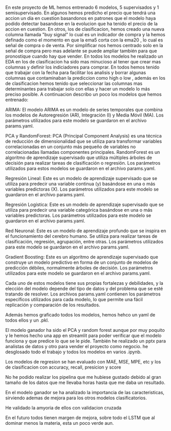 En este proyecto de ML hemos entrenado 6 modelos, 5 supervisados y 1 semisupervisado. En algunos hemos predicho el precio que tendrá una accion un día en cuestion basandonos en patrones que el modelo haya podido detectar basandose en la evolucion que ha tenido el precio de la accion en cuestion. En otros, los de clasificacion, hemos creado una nueva columna llamada "buy signal" lo cual es un indicador de compra y la hemos definado como el momento en que la ema5 corta con la ema20 , lo cual es señal de compra o de venta. Por simplificar nos hemos centrado solo en la señal de compra pero mas adelante se puede ampliar tambíén para que pronostique cuando hay que vender.
En todos los modelos he realizado un EDA  en los de clasificacion ha sido mas minucioso al tener que crear mas columnas y definir los indiciadores para comprar. En todos hemos tenido que trabajar con la fecha para facilitar los analisis y borrar algunas columnas que contaminaban la prediccion como high o low , además en los de clasificacion  hemos tenido que seleccionar las columnas mas determinantes para trabajar solo con ellas y hacer un modelo lo más preciso posible. A continuacion describo un poco los modelos que hemos entrenado:

ARIMA: El modelo ARIMA es un modelo de series temporales que combina los modelos de Autoregresión (AR), Integración (I) y Media Móvil (MA). Los parámetros utilizados para este modelo se guardaron en el archivo params.yaml.

PCA y RandomForest: PCA (Principal Component Analysis) es una técnica de reducción de dimensionalidad que se utiliza para transformar variables correlacionadas en un conjunto más pequeño de variables no correlacionadas llamadas componentes principales. RandomForest es un algoritmo de aprendizaje supervisado que utiliza múltiples árboles de decisión para realizar tareas de clasificación o regresión. Los parámetros utilizados para estos modelos se guardaron en el archivo params.yaml.

Regresión Lineal: Este es un modelo de aprendizaje supervisado que se utiliza para predecir una variable continua (y) basándose en una o más variables predictoras (X). Los parámetros utilizados para este modelo se guardaron en el archivo params.yaml.

Regresión Logística: Este es un modelo de aprendizaje supervisado que se utiliza para predecir una variable categórica basándose en una o más variables predictoras. Los parámetros utilizados para este modelo se guardaron en el archivo params.yaml.

Red Neuronal: Este es un modelo de aprendizaje profundo que se inspira en el funcionamiento del cerebro humano. Se utiliza para realizar tareas de clasificación, regresión, agrupación, entre otras. Los parámetros utilizados para este modelo se guardaron en el archivo params.yaml.

Gradient Boosting: Este es un algoritmo de aprendizaje supervisado que construye un modelo predictivo en forma de un conjunto de modelos de predicción débiles, normalmente árboles de decisión. Los parámetros utilizados para este modelo se guardaron en el archivo params.yaml.

Cada uno de estos modelos tiene sus propias fortalezas y debilidades, y la elección del modelo depende del tipo de datos y del problema que se esté tratando de resolver. Los archivos params.yaml contienen los parámetros específicos utilizados para cada modelo, lo que permite una fácil replicación y comparación de los resultados.

Además hemos graficado todos los modelos, hemos hehco un yaml de todos ellos y un .pkl.

El modelo ganador ha sido el PCA y random forest aunque por muy poquito y le hemos hecho una app en streamlit para poder verificar que el modelo funciona y que predice lo que se le pide.
También he realizado un pptx para analistas de datos y otro para vender el proyecto como negocio. he desglosado todo el trabajo y todos los modelos en varios .ipynb.

Los modelos de regresion se han evaluado con MAE, MSE, MPE, etc y los de clasificacion con accuracy, recall, presicion y score

No he podido realizar los pipelina que me hubiese gustado debido al gran tamaño de los datos que me llevaba horas hasta que me daba un resultado.

En el modelo ganador se ha analizado la importancia de las caracteristicas, sirviendo ademas de mejora para los otros modelos clasificatorios.

He validado la amyoria de ellos con validacion cruzada

En el futuro todos tienen margen de mejora, sobre todo el LSTM que al dominar menos la materia, esta un poco verde aun.

